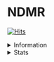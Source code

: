 
# NDMR


[![Hits](https://hits.seeyoufarm.com/api/count/incr/badge.svg?url=https%3A%2F%2Fgithub.com%2Fndmrr&count_bg=%23131313&title_bg=%23555555&icon=launchpad.svg&icon_color=%23E7E7E7&title=vistors&edge_flat=true)](https://hits.seeyoufarm.com)
 
<details> <summary>Information</summary>
  
   - I am sixteen, and I'm from Canada.
   - I am currently working on an unix like operating system.
  
 </details>

 
<details> <summary>Stats</summary>
 
![graph](https://github-readme-stats.vercel.app/api/top-langs/?username=ndmrr&theme=dark))
</details>
